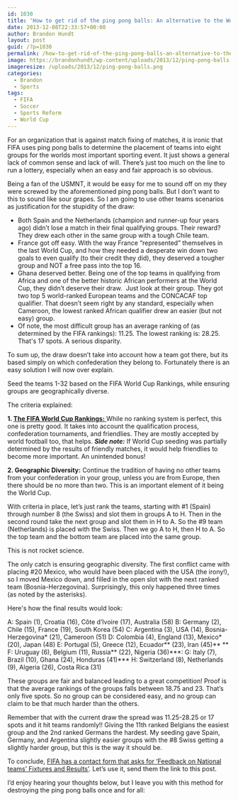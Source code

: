 ```yaml
---
id: 1030
title: 'How to get rid of the ping pong balls: An alternative to the World Cup Draw'
date: 2013-12-08T22:33:57+00:00
author: Brandon Hundt
layout: post
guid: /?p=1030
permalink: /how-to-get-rid-of-the-ping-pong-balls-an-alternative-to-the-world-cup-draw/
image: https://brandonhundt/wp-content/uploads/2013/12/ping-pong-balls.png
imageresize: /uploads/2013/12/ping-pong-balls.png
categories:
  - Brandon
  - Sports
tags:
  - FIFA
  - Soccer
  - Sports Reform
  - World Cup
---
```

For an organization that is against match fixing of matches, it is ironic that FIFA uses ping pong balls to determine the placement of teams into eight groups for the worlds most important sporting event. It just shows a general lack of common sense and lack of will. There’s just too much on the line to run a lottery, especially when an easy and fair approach is so obvious.<!--more-->

Being a fan of the USMNT, it would be easy for me to sound off on my they were screwed by the aforementioned ping pong balls. But I don’t want to this to sound like sour grapes. So I am going to use other teams scenarios as justification for the stupidity of the draw:

  * Both Spain and the Netherlands (champion and runner-up four years ago) didn’t lose a match in their final qualifying groups. Their reward? They drew each other in the same group with a tough Chile team.
  * France got off easy. With the way France “represented” themselves in the last World Cup, and how they needed a desperate win down two goals to even qualify (to their credit they did), they deserved a tougher group and NOT a free pass into the top 16.
  * Ghana deserved better. Being one of the top teams in qualifying from Africa and one of the better historic African performers at the World Cup, they didn’t deserve their draw.  Just look at their group. They got two top 5 world-ranked European teams and the CONCACAF top qualifier. That doesn’t seem right by any standard, especially when Cameroon, the lowest ranked African qualifier drew an easier (but not easy) group.
  * Of note, the most difficult group has an average ranking of (as determined by the FIFA rankings): 11.25. The lowest ranking is: 28.25. That's 17 spots. A serious disparity.

To sum up, the draw doesn’t take into account how a team got there, but its based simply on which confederation they belong to. Fortunately there is an easy solution I will now over explain.

Seed the teams 1-32 based on the FIFA World Cup Rankings, while ensuring groups are geographically diverse.

The criteria explained:

**1. <a title="FIFA World Cup Rankings" href="http://www.fifa.com/worldranking/rankingtable/" rel="external">The FIFA World Cup Rankings</a>**<a title="FIFA World Cup Rankings" href="http://www.fifa.com/worldranking/rankingtable/" target="_blank"><b>:</b> </a>While no ranking system is perfect, this one is pretty good. It takes into account the qualification process, confederation tournaments, and friendlies. They are mostly accepted by world football too, that helps. **_Side note:_** If World Cup seeding was partially determined by the results of friendly matches, it would help friendlies to become more important. An unintended bonus!

**2. Geographic Diversity:** Continue the tradition of having no other teams from your confederation in your group, unless you are from Europe, then there should be no more than two. This is an important element of it being the World Cup.

With criteria in place, let’s just rank the teams, starting with #1 (Spain) through number 8 (the Swiss) and slot them in groups A to H. Then in the second round take the next group and slot them in H to A. So the #9 team (Netherlands) is placed with the Swiss. Then we go A to H, then H to A. So the top team and the bottom team are placed into the same group.

This is not rocket science.

The only catch is ensuring geographic diversity. The first conflict came with placing #20 Mexico, who would have been placed with the USA (the irony!), so I moved Mexico down, and filled in the open slot with the next ranked team (Bosnia-Herzegovina). Surprisingly, this only happened three times (as noted by the asterisks).

Here's how the final results would look:

A: Spain (1), Croatia (16), Côte d’Ivoire (17), Australia (58)
B: Germany (2), Chile (15), France (19), South Korea (54)
C: Argentina (3), USA (14), Bosnia-Herzegovina* (21), Cameroon (51)
D: Colombia (4), England (13), Mexico* (20), Japan (48)
E: Portugal (5), Greece (12), Ecuador** (23), Iran (45)** **
F: Uruguay (6), Belgium (11), Russia\*\* (22), Nigeria (36)\*\**:
G: Italy (7), Brazil (10), Ghana (24), Honduras (41)\***
H: Switzerland (8), Netherlands (9), Algeria (26), Costa Rica (31)

These groups are fair and balanced leading to a great competition! Proof is that the average rankings of the groups falls between 18.75 and 23. That’s only five spots. So no group can be considered easy, and no group can claim to be that much harder than the others.

Remember that with the current draw the spread was 11.25-28.25 or 17 spots and it hit teams randomly!! Giving the 11th ranked Belgians the easiest group and the 2nd ranked Germans the hardest. My seeding gave Spain, Germany, and Argentina slightly easier groups with the #8 Swiss getting a slightly harder group, but this is the way it should be.

To conclude, <a title="Contact FIFA about this post!" href="http://www.fifa.com/contact/form.html" rel="external">FIFA has a contact form that asks for ‘Feedback on National teams’ Fixtures and Results’</a>. Let’s use it, send them the link to this post.

I’d enjoy hearing your thoughts below, but I leave you with this method for destroying the ping pong balls once and for all:
